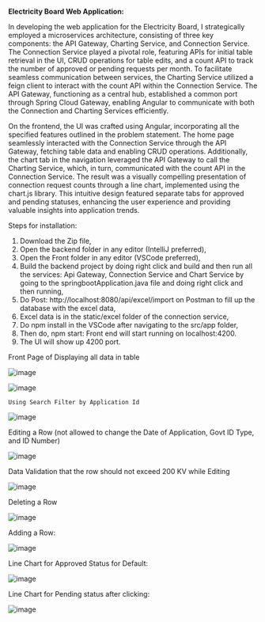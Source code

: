 **Electricity Board Web Application:**

In developing the web application for the Electricity Board, I strategically employed a microservices architecture, consisting of three key components: the API Gateway, Charting Service, and Connection Service. The Connection Service played a pivotal role, featuring APIs for initial table retrieval in the UI, CRUD operations for table edits, and a count API to track the number of approved or pending requests per month. To facilitate seamless communication between services, the Charting Service utilized a feign client to interact with the count API within the Connection Service. The API Gateway, functioning as a central hub, established a common port through Spring Cloud Gateway, enabling Angular to communicate with both the Connection and Charting Services efficiently.

On the frontend, the UI was crafted using Angular, incorporating all the specified features outlined in the problem statement. The home page seamlessly interacted with the Connection Service through the API Gateway, fetching table data and enabling CRUD operations. Additionally, the chart tab in the navigation leveraged the API Gateway to call the Charting Service, which, in turn, communicated with the count API in the Connection Service. The result was a visually compelling presentation of connection request counts through a line chart, implemented using the chart.js library. This intuitive design featured separate tabs for approved and pending statuses, enhancing the user experience and providing valuable insights into application trends.




Steps for installation:

1. Download the Zip file,
2. Open the backend folder in any editor (IntelliJ preferred),
3. Open the Front folder in any editor (VSCode preferred),
4. Build the backend project by doing right click and build and then run all the services: Api Gateway, Connection Service and Chart Service by going to the springbootApplication.java file and doing right click and then running,
5. Do Post: http://localhost:8080/api/excel/import on Postman to fill up the database with the excel data,
6. Excel data is in the static/excel folder of the connection service,
7. Do npm install in the VSCode after navigating to the src/app folder,
8. Then do, npm start: Front end will start running on localhost:4200.
9. The UI will show up 4200 port.


Front Page of Displaying all data in table
    
![image](https://github.com/vardhan3236/electricity_frontend/assets/126255853/dd5f76b8-1724-49ca-8272-53cc2349c3de)

![image](https://github.com/vardhan3236/electricity_frontend/assets/126255853/1a295c85-326f-4a7f-a2a6-0655175f42eb)

    Using Search Filter by Application Id

 ![image](https://github.com/vardhan3236/electricity_frontend/assets/126255853/978317f3-4b92-47ab-a127-dedc8244bdf0)

Editing a Row (not allowed to change the Date of Application, Govt ID Type, and ID Number)
 
![image](https://github.com/vardhan3236/electricity_frontend/assets/126255853/84e0a29b-7c48-4ab9-967e-6d984489179e)

Data Validation that the row should not exceed 200 KV while Editing 
 
![image](https://github.com/vardhan3236/electricity_frontend/assets/126255853/81a3e4b4-c31f-4fa6-85cd-da00e3ae78cb)

Deleting a Row

 ![image](https://github.com/vardhan3236/electricity_frontend/assets/126255853/2ae41ae0-ae19-432e-b6e4-3a0397fdfe9d)


Adding a Row:

 ![image](https://github.com/vardhan3236/electricity_frontend/assets/126255853/5f8ccb2e-cee2-4c81-af85-b9a4b8f00796)


Line Chart for Approved Status for Default:
 
![image](https://github.com/vardhan3236/electricity_frontend/assets/126255853/52e83f0c-b47e-493f-a425-dd3c79f5e0e7)

Line Chart for Pending status after clicking:
 
![image](https://github.com/vardhan3236/electricity_frontend/assets/126255853/e89af687-beb7-479e-9863-809977957221)

